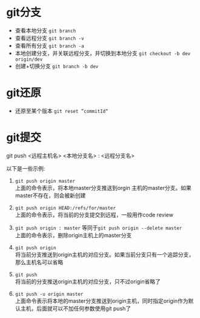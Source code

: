 # git分支
* 查看本地分支  `git branch` 
* 查看远程分支 `git branch -v`
* 查看所有分支 `git branch -a`
* 本地创建分支，并关联远程分支，并切换到本地分支 `git checkout -b dev origin/dev`
* 创建+切换分支 `git branch -b dev`


# git还原
* 还原至某个版本 `git reset ”commitId“`

# git提交
  git push <远程主机名> <本地分支名> : <远程分支名>  
  
  以下是一些示例:  
  1. `git push origin master`  
      上面的命令表示，将本地master分支推送到orgin 主机的master分支。如果master不存在，则会被新创建
  
  2. `git push origin HEAD:/refs/for/master`  
      上面的命令表示，将当前的分支提交到远程，一般用作code review   
  3. `git push origin : master` 等同于`git push origin --delete master`  
      上面的命令表示，删除origin主机上的master分支  
  4. `git push origin`  
      将当前分支推送到origin主机的对应分支。如果当前分支只有一个追踪分支，那么主机名可以省略  
  5.  `git push`  
       将当前的分支推送origin主机的对应分支，只不过origin省略了  
  6. `git push -u origin master`  
      上面命令表示将本地的master分支推送到origin主机，同时指定origin作为默认主机，后面就可以不加任何参数使用git push了
      
